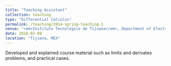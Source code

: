 ```yaml
---
title: "Teaching Assistant"
collection: teaching
type: "Differential Calculus"
permalink: /teaching/2014-spring-teaching-1
venue: "<em>Instituto Tecnológico de Tijuana</em>, Department of Electronical and Electrical Engineering"
date: 2018-02-08
location: "Tijuana, MEX"
---
```


Developed and explained course material such as limits and derivates problems, and practical cases.
